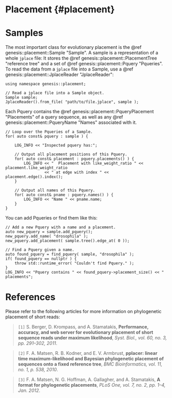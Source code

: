 Placement {#placement}
===========

<!--
# Evolutionary Placement

Metagenomic studies often need to biologically classify millions of reads. This assignment of
reads to known reference sequences helps to assess the composition and diversity of microbial
communities and allows for comparing them.

The Evolutionary Placement Algorithm (EPA) takes as input:

 *  An alignment of reference sequences (e.g., single 16S or barcoding gene).
 *  A species tree (usually inferred from the reference sequences).
 *  Aligned query sequences (e.g., Illumina reads).

![EPA input data.](epa_input.png)

The algorithm finds the most likely (via maximum likelihood) insertion position for every query
sequence on the reference tree. The resulting assignment of a query sequence to a branch is
called a "placement". A query sequence can have multiple possible placement positions at different
branches of the tree, with different likelihoods.

![Placement positions for one query sequence.](epa_placement.png)

See Section @ref placement_references for the original articles describing evolutionary placement
of short reads `[1,2]` and the file format for storing those placements, the `jplace` format `[3]`.
-->

# Samples

The most important class for evolutionary placement is the @ref genesis::placement::Sample "Sample".
A sample is a representation of a whole `jplace` file: It stores the
@ref genesis::placement::PlacementTree "reference tree" and a set of
@ref genesis::placement::Pquery "Pqueries".
To read the data from a `jplace` file into a Sample, use a
@ref genesis::placement::JplaceReader "JplaceReader":

~~~{.cpp}
using namespace genesis::placement;

// Read a jplace file into a Sample object.
Sample sample;
JplaceReader().from_file( "path/to/file.jplace", sample );
~~~

Each Pquery contains the @ref genesis::placement::PqueryPlacement "Placements" of a query sequence,
as well as any @ref genesis::placement::PqueryName "Names" associated with it.

~~~{.cpp}
// Loop over the Pqueries of a Sample.
for( auto const& pquery : sample ) {

    LOG_INFO << "Inspected pquery has:";

    // Output all placement positions of this Pquery.
    for( auto const& placement : pquery.placements() ) {
        LOG_INFO << "  Placement with like_weight_ratio " << placement.like_weight_ratio
                 << " at edge with index " << placement.edge().index();
    }

    // Output all names of this Pquery.
    for( auto const& pname : pquery.names() ) {
        LOG_INFO << "Name " << pname.name;
    }
}
~~~

You can add Pqueries or find them like this:

~~~{.cpp}
// Add a new Pquery with a name and a placement.
auto new_pquery = sample.add_pquery();
new_pquery.add_name( "drosophila" );
new_pquery.add_placement( sample.tree().edge_at( 0 ));

// Find a Pquery given a name.
auto found_pquery = find_pquery( sample, "drosophila" );
if( found_pquery == nullptr ) {
    throw std::runtime_error( "Couldn't find Pquery." );
}
LOG_INFO << "Pquery contains " << found_pquery->placement_size() << " placements";
~~~

# References
<!-- # References {#placement_references} -->

Please refer to the following articles for more information on phylogenetic placement of short
reads:

> `[1]` S. Berger, D. Krompass, and A. Stamatakis,
> **Performance, accuracy, and web server for evolutionary placement of short sequence reads
> under maximum likelihood**,
> *Syst. Biol., vol. 60, no. 3, pp. 291–302, 2011*.

> `[2]` F. A. Matsen, R. B. Kodner, and E. V. Armbrust,
> **pplacer: linear time maximum-likelihood and Bayesian phylogenetic placement of sequences
> onto a fixed reference tree**,
> *BMC Bioinformatics, vol. 11, no. 1, p. 538, 2010*.

> `[3]` F. A. Matsen, N. G. Hoffman, A. Gallagher, and A. Stamatakis,
> **A format for phylogenetic placements**,
> *PLoS One, vol. 7, no. 2, pp. 1–4, Jan. 2012*.
